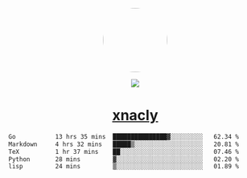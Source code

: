 <p align="center">
  <img style="border-radius: 100px" width="128" height="128" src="https://avatars.githubusercontent.com/u/47723417?v=4"/>
</p>
<p align="center">
  <img src="https://komarev.com/ghpvc/?username=xnacly&&style=flat-square"/>
</p>

<h1 align="center"><a href="https://xnacly.me"> xnacly</a> </h1>

<!--START_SECTION:waka-->

```txt
Go           13 hrs 35 mins  ███████████████▓░░░░░░░░░   62.34 %
Markdown     4 hrs 32 mins   █████▒░░░░░░░░░░░░░░░░░░░   20.81 %
TeX          1 hr 37 mins    ██░░░░░░░░░░░░░░░░░░░░░░░   07.46 %
Python       28 mins         ▓░░░░░░░░░░░░░░░░░░░░░░░░   02.20 %
lisp         24 mins         ▒░░░░░░░░░░░░░░░░░░░░░░░░   01.89 %
```

<!--END_SECTION:waka-->
